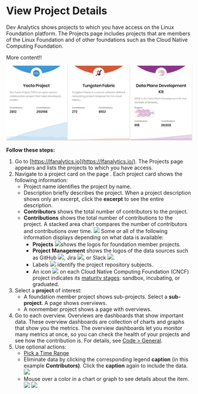# View Project Details

Dev Analytics shows projects to which you have access on the Linux Foundation platform. The Projects page includes projects that are members of the Linux Foundation and of other foundations such as the Cloud Native Computing Foundation.

More content!!

![](.gitbook/assets/project-dashboard.png)

**Follow these steps:**

1. Go to [https://lfanalytics.io](https://lfanalytics.io/). The Projects page appears and lists the projects to which you have access.
2. Navigate to a project card on the page . Each project card shows the following information:
   * Project name identifies the project by name.
   * Description briefly describes the project. When a project description shows only an excerpt, click the **excerpt** to see the entire description.
   * **Contributors** shows the total number of contributors to the project.
   * **Contributions** shows the total number of contributions to the project. A stacked area chart compares the number of contributors and contributions over time. ![](https://docs.linuxfoundation.org/download/attachments/7409465/DA%20project%20stacked%20area%20chart.png?version=1&modificationDate=1566927060964&api=v2)  Some or all of the following information displays depending on what data is available:
     * **Projects** ![](https://docs.linuxfoundation.org/download/thumbnails/7409465/DA%20project_logos.png?version=1&modificationDate=1566927060999&api=v2)shows the logos for foundation member projects.
     * **Project Management** shows the logos of the data sources such as GitHub ![](https://docs.linuxfoundation.org/download/thumbnails/7409465/github-01.png?version=1&modificationDate=1566927061057&api=v2), Jira ![](https://docs.linuxfoundation.org/download/thumbnails/7409465/jira-01.png?version=1&modificationDate=1566927061094&api=v2), or Slack ![](https://docs.linuxfoundation.org/download/thumbnails/7409465/slack-01.png?version=1&modificationDate=1566927061123&api=v2).
     * Labels ![](https://docs.linuxfoundation.org/download/attachments/7409465/DA%20project%20label.png?version=1&modificationDate=1566927061148&api=v2) identify the project repository subjects.
     * An icon ![](https://docs.linuxfoundation.org/download/thumbnails/7409465/DA%20CNCF%20maturity%20icon.png?version=1&modificationDate=1566927061190&api=v2) on each Cloud Native Computing Foundation \(CNCF\) project indicates its [maturity stages](https://www.cncf.io/projects/): sandbox, incubating, or graduated.
3. Select a **project** of interest:
   * A foundation member project shows sub-projects. Select a **sub-project**. A page shows overviews.
   * A nonmember project shows a page with overviews.
4. Go to each overview. Overviews are dashboards that show important data. These overview dashboards are collection of charts and graphs that show you the metrics. The overview dashboards let you monitor many metrics at once, so you can check the health of your projects and see how the contribution is. For details, see [Code &gt; General](view-dashboard-catalog-of-a-project/code/general.md).
5. Use optional actions:
   * [Pick a Time Range](https://docs.linuxfoundation.org/display/PROD/.Pick+a+Time+Range+vInitial)
   * Eliminate data by clicking the corresponding legend **caption** \(in this example **Contributors\)**. Click the **caption** again to include the data. ![](https://docs.linuxfoundation.org/download/thumbnails/7409465/contributor%20button.png?version=1&modificationDate=1575268704799&api=v2) 
   * Mouse over a color in a chart or graph to see details about the item.  ![](https://docs.linuxfoundation.org/download/thumbnails/7409465/graph.png?version=1&modificationDate=1575268902646&api=v2)  ![](https://docs.linuxfoundation.org/download/thumbnails/7409465/chart.png?version=1&modificationDate=1575268933415&api=v2)

